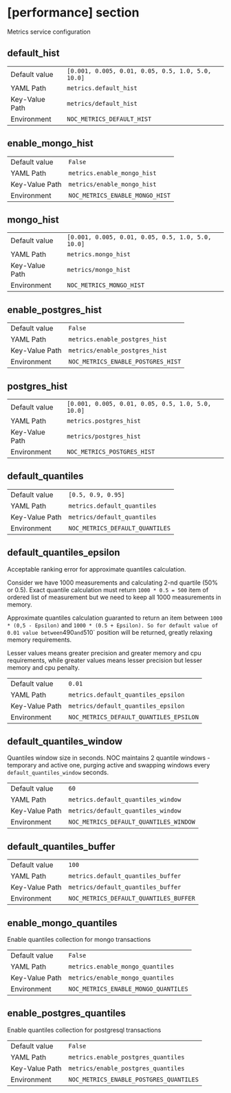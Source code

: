 # [performance] section

Metrics service configuration

## default_hist

|                |                                                   |
| -------------- | ------------------------------------------------- |
| Default value  | `[0.001, 0.005, 0.01, 0.05, 0.5, 1.0, 5.0, 10.0]` |
| YAML Path      | `metrics.default_hist`                            |
| Key-Value Path | `metrics/default_hist`                            |
| Environment    | `NOC_METRICS_DEFAULT_HIST`                        |

## enable_mongo_hist

|                |                                 |
| -------------- | ------------------------------- |
| Default value  | `False`                         |
| YAML Path      | `metrics.enable_mongo_hist`     |
| Key-Value Path | `metrics/enable_mongo_hist`     |
| Environment    | `NOC_METRICS_ENABLE_MONGO_HIST` |

## mongo_hist

|                |                                                   |
| -------------- | ------------------------------------------------- |
| Default value  | `[0.001, 0.005, 0.01, 0.05, 0.5, 1.0, 5.0, 10.0]` |
| YAML Path      | `metrics.mongo_hist`                              |
| Key-Value Path | `metrics/mongo_hist`                              |
| Environment    | `NOC_METRICS_MONGO_HIST`                          |

## enable_postgres_hist

|                |                                    |
| -------------- | ---------------------------------- |
| Default value  | `False`                            |
| YAML Path      | `metrics.enable_postgres_hist`     |
| Key-Value Path | `metrics/enable_postgres_hist`     |
| Environment    | `NOC_METRICS_ENABLE_POSTGRES_HIST` |

## postgres_hist

|                |                                                   |
| -------------- | ------------------------------------------------- |
| Default value  | `[0.001, 0.005, 0.01, 0.05, 0.5, 1.0, 5.0, 10.0]` |
| YAML Path      | `metrics.postgres_hist`                           |
| Key-Value Path | `metrics/postgres_hist`                           |
| Environment    | `NOC_METRICS_POSTGRES_HIST`                       |

## default_quantiles

|                |                                 |
| -------------- | ------------------------------- |
| Default value  | `[0.5, 0.9, 0.95]`              |
| YAML Path      | `metrics.default_quantiles`     |
| Key-Value Path | `metrics/default_quantiles`     |
| Environment    | `NOC_METRICS_DEFAULT_QUANTILES` |

## default_quantiles_epsilon

Acceptable ranking error for approximate quantiles calculation.

Consider we have 1000 measurements and calculating 2-nd quartile (50% or 0.5).
Exact quantile calculation must return `1000 * 0.5 = 500` item
of ordered list of measurement but we need to keep all 1000 measurements
in memory.

Approximate quantiles calculation guaranted to return an item between
`1000 * (0,5 - Epsilon)` and `1000 * (0.5 + Epsilon). So for default value of 0.01 value between`490`and`510` position will be returned,
greatly relaxing memory requirements.

Lesser values means greater precision and greater memory and cpu requirements,
while greater values means lesser precision but lesser memory and cpu penalty.

|                |                                         |
| -------------- | --------------------------------------- |
| Default value  | `0.01`                                  |
| YAML Path      | `metrics.default_quantiles_epsilon`     |
| Key-Value Path | `metrics/default_quantiles_epsilon`     |
| Environment    | `NOC_METRICS_DEFAULT_QUANTILES_EPSILON` |

## default_quantiles_window

Quantiles window size in seconds. NOC maintains 2 quantile windows -
temporary and active one, purging active and swapping windows
every `default_quantiles_window` seconds.

|                |                                        |
| -------------- | -------------------------------------- |
| Default value  | `60`                                   |
| YAML Path      | `metrics.default_quantiles_window`     |
| Key-Value Path | `metrics/default_quantiles_window`     |
| Environment    | `NOC_METRICS_DEFAULT_QUANTILES_WINDOW` |

## default_quantiles_buffer

|                |                                        |
| -------------- | -------------------------------------- |
| Default value  | `100`                                  |
| YAML Path      | `metrics.default_quantiles_buffer`     |
| Key-Value Path | `metrics/default_quantiles_buffer`     |
| Environment    | `NOC_METRICS_DEFAULT_QUANTILES_BUFFER` |

## enable_mongo_quantiles

Enable quantiles collection for mongo transactions

|                |                                      |
| -------------- | ------------------------------------ |
| Default value  | `False`                              |
| YAML Path      | `metrics.enable_mongo_quantiles`     |
| Key-Value Path | `metrics/enable_mongo_quantiles`     |
| Environment    | `NOC_METRICS_ENABLE_MONGO_QUANTILES` |

## enable_postgres_quantiles

Enable quantiles collection for postgresql transactions

|                |                                         |
| -------------- | --------------------------------------- |
| Default value  | `False`                                 |
| YAML Path      | `metrics.enable_postgres_quantiles`     |
| Key-Value Path | `metrics/enable_postgres_quantiles`     |
| Environment    | `NOC_METRICS_ENABLE_POSTGRES_QUANTILES` |
